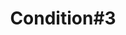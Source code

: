 ---
title: Condition#3
layout: home
parent: 4. Image Processing and Feature Extraction
nav_order: 1
---